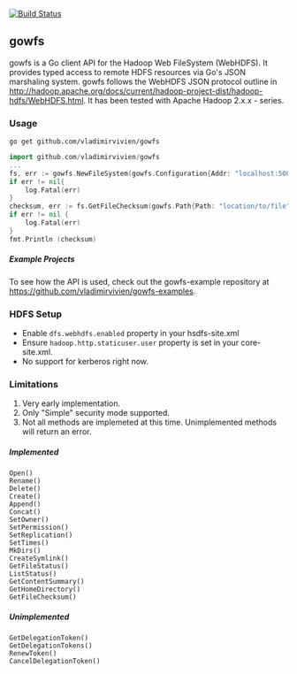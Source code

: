 [![Build Status](https://drone.io/github.com/vladimirvivien/gowfs/status.png)](https://drone.io/github.com/vladimirvivien/gowfs/latest)

## gowfs 
gowfs is a Go client API for the Hadoop Web FileSystem (WebHDFS).  It provides typed access to remote HDFS resources via Go's JSON marshaling system.  gowfs follows the WebHDFS JSON protocol outline in  http://hadoop.apache.org/docs/current/hadoop-project-dist/hadoop-hdfs/WebHDFS.html.  It has been tested with Apache Hadoop 2.x.x - series.

### Usage
```
go get github.com/vladimirvivien/gowfs
```
```go
import github.com/vladimirvivien/gowfs
...
fs, err := gowfs.NewFileSystem(gowfs.Configuration{Addr: "localhost:50070", User: "hdfs"})
if err != nil{
	log.Fatal(err)
}
checksum, err := fs.GetFileChecksum(gowfs.Path{Path: "location/to/file"})
if err != nil {
	log.Fatal(err)
}
fmt.Println (checksum)
```
##### Example Projects
To see how the API is used, check out the gowfs-example repository at https://github.com/vladimirvivien/gowfs-examples.

### HDFS Setup
* Enable `dfs.webhdfs.enabled` property in your hsdfs-site.xml 
* Ensure `hadoop.http.staticuser.user` property is set in your core-site.xml.
* No support for kerberos right now.


### Limitations
1. Very early implementation.
2. Only "Simple" security mode supported.
3. Not all methods are implemeted at this time.
   Unimplemented methods will return an error.

##### Implemented
```
Open()
Rename()
Delete()
Create()
Append()
Concat()
SetOwner()
SetPermission()
SetReplication()
SetTimes()
MkDirs()
CreateSymlink()
GetFileStatus()
ListStatus()
GetContentSummary()
GetHomeDirectory()
GetFileChecksum()
```

##### Unimplemented
```
GetDelegationToken()
GetDelegationTokens()
RenewToken()
CancelDelegationToken()
```